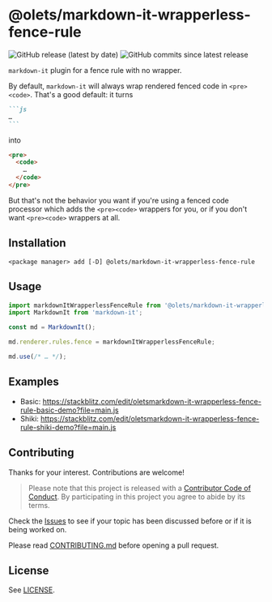# @olets/markdown-it-wrapperless-fence-rule

![GitHub release (latest by date)](https://img.shields.io/github/v/release/olets/markdown-it-wrapperless-fence-rule) ![GitHub commits since latest release](https://img.shields.io/github/commits-since/olets/markdown-it-wrapperless-fence-rule/latest)

`markdown-it` plugin for a fence rule with no wrapper.

By default, `markdown-it` will always wrap rendered fenced code in `<pre><code>`. That's a good default: it turns

````md
```js
…
```
````

into

```html
<pre>
  <code>
    …
  </code>
</pre>
```

But that's not the behavior you want if you're using a fenced code processor which adds the `<pre><code>` wrappers for you, or if you don't want `<pre><code>` wrappers at all.

## Installation

```shell
<package manager> add [-D] @olets/markdown-it-wrapperless-fence-rule
```

## Usage

```js
import markdownItWrapperlessFenceRule from '@olets/markdown-it-wrapperless-fence-rule';
import MarkdownIt from 'markdown-it';

const md = MarkdownIt();

md.renderer.rules.fence = markdownItWrapperlessFenceRule;

md.use(/* … */);
```

## Examples

- Basic: https://stackblitz.com/edit/oletsmarkdown-it-wrapperless-fence-rule-basic-demo?file=main.js
- Shiki: https://stackblitz.com/edit/oletsmarkdown-it-wrapperless-fence-rule-shiki-demo?file=main.js

## Contributing

Thanks for your interest. Contributions are welcome!

> Please note that this project is released with a [Contributor Code of Conduct](https://github.com/olets/markdown-it-wrapperless-fence-rule/blob/main/CODE_OF_CONDUCT.md). By participating in this project you agree to abide by its terms.

Check the [Issues](https://github.com/olets/markdown-it-wrapperless-fence-rule/issues) to see if your topic has been discussed before or if it is being worked on.

Please read [CONTRIBUTING.md](https://github.com/olets/markdown-it-wrapperless-fence-rule/blob/main/CONTRIBUTING.md) before opening a pull request.

## License

See [LICENSE](./LICENSE).